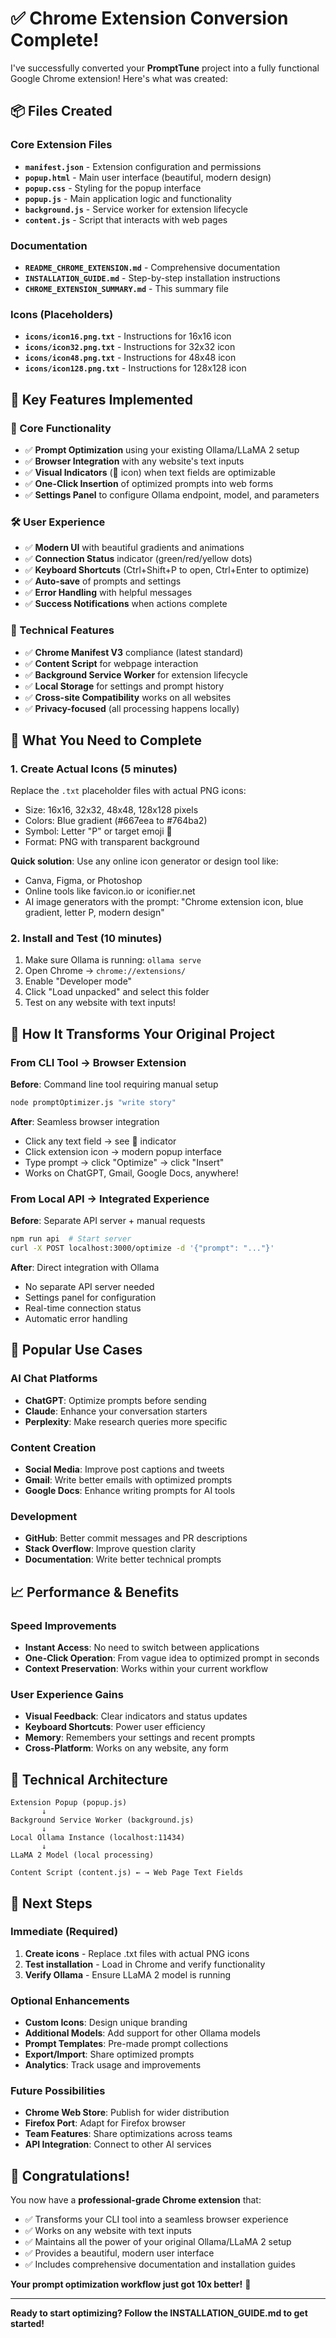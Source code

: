 # ✅ Chrome Extension Conversion Complete!

I've successfully converted your **PromptTune** project into a fully functional Google Chrome extension! Here's what was created:

## 📦 Files Created

### Core Extension Files
- **`manifest.json`** - Extension configuration and permissions
- **`popup.html`** - Main user interface (beautiful, modern design)
- **`popup.css`** - Styling for the popup interface  
- **`popup.js`** - Main application logic and functionality
- **`background.js`** - Service worker for extension lifecycle
- **`content.js`** - Script that interacts with web pages

### Documentation
- **`README_CHROME_EXTENSION.md`** - Comprehensive documentation
- **`INSTALLATION_GUIDE.md`** - Step-by-step installation instructions
- **`CHROME_EXTENSION_SUMMARY.md`** - This summary file

### Icons (Placeholders)
- **`icons/icon16.png.txt`** - Instructions for 16x16 icon
- **`icons/icon32.png.txt`** - Instructions for 32x32 icon
- **`icons/icon48.png.txt`** - Instructions for 48x48 icon
- **`icons/icon128.png.txt`** - Instructions for 128x128 icon

## 🚀 Key Features Implemented

### 🎯 Core Functionality
- ✅ **Prompt Optimization** using your existing Ollama/LLaMA 2 setup
- ✅ **Browser Integration** with any website's text inputs
- ✅ **Visual Indicators** (🎯 icon) when text fields are optimizable
- ✅ **One-Click Insertion** of optimized prompts into web forms
- ✅ **Settings Panel** to configure Ollama endpoint, model, and parameters

### 🛠️ User Experience
- ✅ **Modern UI** with beautiful gradients and animations
- ✅ **Connection Status** indicator (green/red/yellow dots)
- ✅ **Keyboard Shortcuts** (Ctrl+Shift+P to open, Ctrl+Enter to optimize)
- ✅ **Auto-save** of prompts and settings
- ✅ **Error Handling** with helpful messages
- ✅ **Success Notifications** when actions complete

### 🔧 Technical Features
- ✅ **Chrome Manifest V3** compliance (latest standard)
- ✅ **Content Script** for webpage interaction
- ✅ **Background Service Worker** for extension lifecycle
- ✅ **Local Storage** for settings and prompt history
- ✅ **Cross-site Compatibility** works on all websites
- ✅ **Privacy-focused** (all processing happens locally)

## 🎨 What You Need to Complete

### 1. Create Actual Icons (5 minutes)
Replace the `.txt` placeholder files with actual PNG icons:
- Size: 16x16, 32x32, 48x48, 128x128 pixels
- Colors: Blue gradient (#667eea to #764ba2)
- Symbol: Letter "P" or target emoji 🎯
- Format: PNG with transparent background

**Quick solution**: Use any online icon generator or design tool like:
- Canva, Figma, or Photoshop
- Online tools like favicon.io or iconifier.net
- AI image generators with the prompt: "Chrome extension icon, blue gradient, letter P, modern design"

### 2. Install and Test (10 minutes)
1. Make sure Ollama is running: `ollama serve`
2. Open Chrome → `chrome://extensions/`
3. Enable "Developer mode"
4. Click "Load unpacked" and select this folder
5. Test on any website with text inputs!

## 🌟 How It Transforms Your Original Project

### From CLI Tool → Browser Extension
**Before**: Command line tool requiring manual setup
```bash
node promptOptimizer.js "write story"
```

**After**: Seamless browser integration
- Click any text field → see 🎯 indicator
- Click extension icon → modern popup interface
- Type prompt → click "Optimize" → click "Insert"
- Works on ChatGPT, Gmail, Google Docs, anywhere!

### From Local API → Integrated Experience
**Before**: Separate API server + manual requests
```bash
npm run api  # Start server
curl -X POST localhost:3000/optimize -d '{"prompt": "..."}'
```

**After**: Direct integration with Ollama
- No separate API server needed
- Settings panel for configuration
- Real-time connection status
- Automatic error handling

## 🎯 Popular Use Cases

### AI Chat Platforms
- **ChatGPT**: Optimize prompts before sending
- **Claude**: Enhance your conversation starters
- **Perplexity**: Make research queries more specific

### Content Creation
- **Social Media**: Improve post captions and tweets
- **Gmail**: Write better emails with optimized prompts
- **Google Docs**: Enhance writing prompts for AI tools

### Development
- **GitHub**: Better commit messages and PR descriptions
- **Stack Overflow**: Improve question clarity
- **Documentation**: Write better technical prompts

## 📈 Performance & Benefits

### Speed Improvements
- **Instant Access**: No need to switch between applications
- **One-Click Operation**: From vague idea to optimized prompt in seconds
- **Context Preservation**: Works within your current workflow

### User Experience Gains
- **Visual Feedback**: Clear indicators and status updates
- **Keyboard Shortcuts**: Power user efficiency
- **Memory**: Remembers your settings and recent prompts
- **Cross-Platform**: Works on any website, any form

## 🔧 Technical Architecture

```
Extension Popup (popup.js)
       ↓
Background Service Worker (background.js)
       ↓
Local Ollama Instance (localhost:11434)
       ↓
LLaMA 2 Model (local processing)

Content Script (content.js) ← → Web Page Text Fields
```

## 🚀 Next Steps

### Immediate (Required)
1. **Create icons** - Replace .txt files with actual PNG icons
2. **Test installation** - Load in Chrome and verify functionality
3. **Verify Ollama** - Ensure LLaMA 2 model is running

### Optional Enhancements
- **Custom Icons**: Design unique branding
- **Additional Models**: Add support for other Ollama models
- **Prompt Templates**: Pre-made prompt collections
- **Export/Import**: Share optimized prompts
- **Analytics**: Track usage and improvements

### Future Possibilities
- **Chrome Web Store**: Publish for wider distribution
- **Firefox Port**: Adapt for Firefox browser
- **Team Features**: Share optimizations across teams
- **API Integration**: Connect to other AI services

## 🎉 Congratulations!

You now have a **professional-grade Chrome extension** that:
- ✅ Transforms your CLI tool into a seamless browser experience
- ✅ Works on any website with text inputs
- ✅ Maintains all the power of your original Ollama/LLaMA 2 setup
- ✅ Provides a beautiful, modern user interface
- ✅ Includes comprehensive documentation and installation guides

**Your prompt optimization workflow just got 10x better!** 🚀

---

**Ready to start optimizing? Follow the INSTALLATION_GUIDE.md to get started!** 